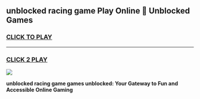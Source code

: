 
## unblocked racing game Play Online 👋 Unblocked Games
<h3>
<a href="https://premium.freeplayer.one?title=unblocked_racing_game&ref=19F">CLICK TO PLAY</a></h3>
<hr>

<h3>
<a href="https://premium.freeplayer.one?title=unblocked_racing_game&ref=19F">CLICK 2 PLAY</a>
  
</h3>

<a href="https://premium.freeplayer.one?title=unblocked_racing_game&ref=19F"><img src="https://clearcache.store/games.png"></a>


**unblocked racing game games unblocked: Your Gateway to Fun and Accessible Online Gaming**
